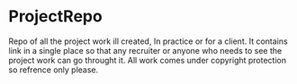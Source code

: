 # ProjectRepo
Repo of all the project work ill created, In practice or for a client. It contains link in a single place so that any recruiter or anyone who needs to see the project work can go throught it. All work comes under copyright protection so refrence only please.

